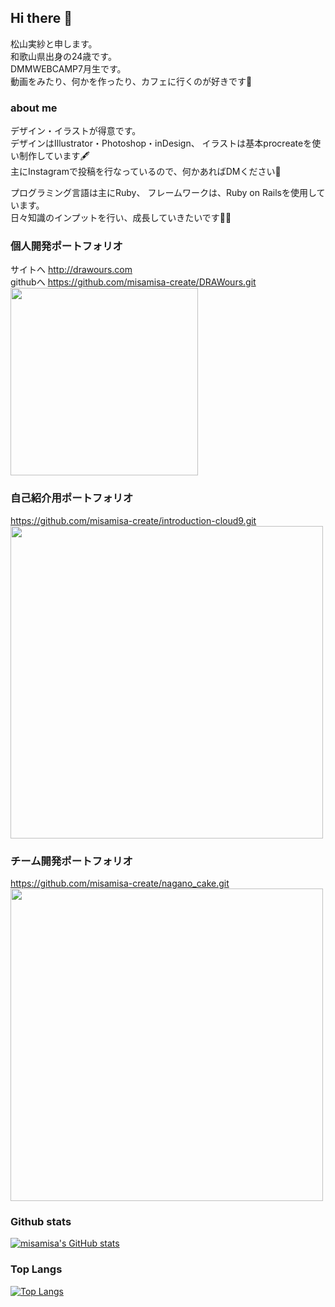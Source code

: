 ## Hi there 👋

松山実紗と申します。  
和歌山県出身の24歳です。  
DMMWEBCAMP7月生です。  
動画をみたり、何かを作ったり、カフェに行くのが好きです💐  

### about me

デザイン・イラストが得意です。  
デザインはIllustrator・Photoshop・inDesign、 
イラストは基本procreateを使い制作しています🖋  
主にInstagramで投稿を行なっているので、何かあればDMください🐶  

プログラミング言語は主にRuby、 フレームワークは、Ruby on Railsを使用しています。  
日々知識のインプットを行い、成長していきたいです👩‍💻  

### 個人開発ポートフォリオ  
サイトへ
http://drawours.com  
githubへ
https://github.com/misamisa-create/DRAWours.git  
<img src="https://user-images.githubusercontent.com/83994010/138391927-230d8d4e-5b4e-4119-bc97-f0bd5e0597f0.jpeg" width="300">

### 自己紹介用ポートフォリオ  
https://github.com/misamisa-create/introduction-cloud9.git  
<img src="https://user-images.githubusercontent.com/83994010/138391944-8d2ff0f0-514f-438e-85c1-5335f6d9efd2.jpeg" width="500">

### チーム開発ポートフォリオ  
https://github.com/misamisa-create/nagano_cake.git  
<img src="https://user-images.githubusercontent.com/83994010/138391987-68fb41b6-dd95-4105-8cbe-b647c388a3b7.jpeg" width="500">

### Github stats
[![misamisa's GitHub stats](https://github-readme-stats.vercel.app/api?username=misamisa-create&theme=vue-dark&show_icons=true)](https://github.com/misamisa-create/github-readme-stats)

### Top Langs
[![Top Langs](https://github-readme-stats.vercel.app/api/top-langs/?username=misamisa-create&theme=vue-dark&show_icons=true&layout=compact)](https://github.com/misamisa-create/github-readme-stats)

